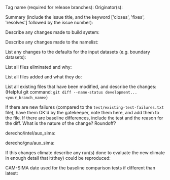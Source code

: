 Tag name (required for release branches):
Originator(s):

Summary (include the issue title, and the keyword ['closes', 'fixes', 'resolves'] followed by the issue number):

Describe any changes made to build system:

Describe any changes made to the namelist:

List any changes to the defaults for the input datasets (e.g. boundary datasets):

List all files eliminated and why:

List all files added and what they do:

List all existing files that have been modified, and describe the changes: 
(Helpful git command: `git diff --name-status development...<your_branch_name>`)

If there are new failures (compared to the `test/existing-test-failures.txt` file),
have them OK'd by the gatekeeper, note them here, and add them to the file.
If there are baseline differences, include the test and the reason for the
diff. What is the nature of the change? Roundoff?

derecho/intel/aux_sima:

derecho/gnu/aux_sima:

If this changes climate describe any run(s) done to evaluate the new
climate in enough detail that it(they) could be reproduced:

CAM-SIMA date used for the baseline comparison tests if different than latest:

